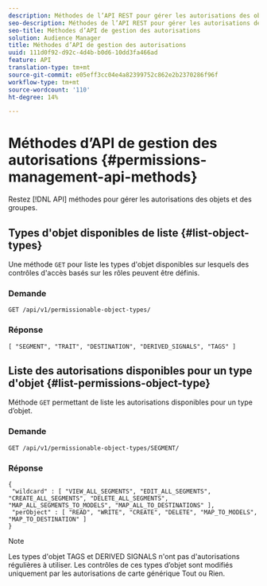 ```yaml
---
description: Méthodes de l’API REST pour gérer les autorisations des objets et des groupes.
seo-description: Méthodes de l’API REST pour gérer les autorisations des objets et des groupes.
seo-title: Méthodes d’API de gestion des autorisations
solution: Audience Manager
title: Méthodes d’API de gestion des autorisations
uuid: 111d0f92-d92c-4d4b-b0d6-10dd3fa466ad
feature: API
translation-type: tm+mt
source-git-commit: e05eff3cc04e4a82399752c862e2b2370286f96f
workflow-type: tm+mt
source-wordcount: '110'
ht-degree: 14%

---
```



# Méthodes d’API de gestion des autorisations {#permissions-management-api-methods}

Restez [!DNL API] méthodes pour gérer les autorisations des objets et des groupes.

<!-- c_rest_api_perm_man.xml -->

## Types d&#39;objet disponibles de liste {#list-object-types}

Une méthode `GET` pour liste les types d&#39;objet disponibles sur lesquels des contrôles d&#39;accès basés sur les rôles peuvent être définis.

<!-- r_rest_api_perm_list.xml -->

### Demande

`GET /api/v1/permissionable-object-types/`

### Réponse

```
[ "SEGMENT", "TRAIT", "DESTINATION", "DERIVED_SIGNALS", "TAGS" ]
```

## Liste des autorisations disponibles pour un type d&#39;objet {#list-permissions-object-type}

Méthode `GET` permettant de liste les autorisations disponibles pour un type d’objet.

<!-- r_rest_api_perm_list_perms.xml -->

### Demande

`GET /api/v1/permissionable-object-types/SEGMENT/`

### Réponse

```
{ 
 "wildcard" : [ "VIEW_ALL_SEGMENTS", "EDIT_ALL_SEGMENTS", "CREATE_ALL_SEGMENTS", "DELETE_ALL_SEGMENTS", "MAP_ALL_SEGMENTS_TO_MODELS", "MAP_ALL_TO_DESTINATIONS" ], 
 "perObject" : [ "READ", "WRITE", "CREATE", "DELETE", "MAP_TO_MODELS", "MAP_TO_DESTINATION" ]
}
```

>[!NOTE]
>
>Les types d&#39;objet TAGS et DERIVED SIGNALS n&#39;ont pas d&#39;autorisations régulières à utiliser. Les contrôles de ces types d’objet sont modifiés uniquement par les autorisations de carte générique Tout ou Rien.
